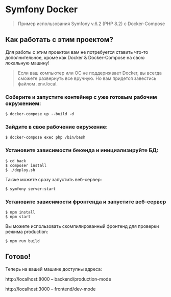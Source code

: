 # Symfony Docker
> Пример использования Symfony v.6.2 (PHP 8.2) с Docker-Compose

## Как работать с этим проектом?

Для работы с этим проектом вам не потребуется ставить что-то дополнительное, кроме как Docker & Docker-Compose на свою локальную машину!
> Если ваш компьютер или ОС не поддерижвает Docker, вы всегда сможете развернуть все вручную. Но вам придется завестись файлом .env.local.

### Соберите и запустите контейнер с уже готовым рабочим окружением:

```
$ docker-compose up --build -d
```

### Зайдите в свое рабочение окружение:

```
$ docker-compose exec php /bin/bash
```

### Установите зависимости бекенда и инициализируйте БД:

```
$ cd back
$ composer install
$ ./deploy.sh
```

Также можете сразу запустить веб-сервер:

```
$ symfony server:start
```

### Установите зависимости фронтенда и запустите веб-сервер

```
$ npm install
$ npm start
```

Вы можете использовать скомпилированный фронтенд для проверки режима production:

```
$ npm run build
```

## Готово!

Теперь на вашей машине доступны адреса:

http://localhost:8000 – backend/production-mode

http://localhost:3000 – frontend/dev-mode
